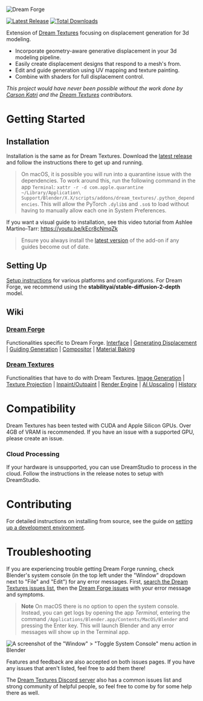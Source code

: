 ![Dream Forge](docs/assets/dream-forge_banner.gif)

[![Latest Release](https://flat.badgen.net/github/release/CyWP/dream-forge)](https://github.com/carson-katri/dream-textures/releases/latest)
[![Total Downloads](https://img.shields.io/github/downloads/CyWP/dream-forge/total?style=flat-square)](https://github.com/carson-katri/dream-textures/releases/latest)

Extension of [Dream Textures](https://github.com/carson-katri/dream-textures) focusing on displacement generation for 3d modeling.
* Incorporate geometry-aware generative displacement in your 3d modeling pipeline.
* Easily create displacement designs that respond to a mesh's from.
* Edit and guide generation using UV mapping and texture painting.
* Combine with shaders for full displacement control.

*This project would have never been possible without the work done by [Carson Katri](https://github.com/carson-katri) and the [Dream Textures](https://github.com/carson-katri/dream-textures) contributors.*

# Getting Started

## Installation
Installation is the same as for Dream Textures. Download the [latest release](https://github.com/CyWP/dream-forge/releases/latest) and follow the instructions there to get up and running.

> On macOS, it is possible you will run into a quarantine issue with the dependencies. To work around this, run the following command in the app `Terminal`: `xattr -r -d com.apple.quarantine ~/Library/Application\ Support/Blender/X.X/scripts/addons/dream_textures/.python_dependencies`. This will allow the PyTorch `.dylib`s and `.so`s to load without having to manually allow each one in System Preferences.

If you want a visual guide to installation, see this video tutorial from Ashlee Martino-Tarr: https://youtu.be/kEcr8cNmqZk
> Ensure you always install the [latest version](https://github.com/CyWP/dream-forge/releases/latest) of the add-on if any guides become out of date.

## Setting Up
[Setup instructions](https://github.com/carson-katri/dream-textures/wiki/Setup) for various platforms and configurations. For Dream Forge, we recommend using the **stabilityai/stable-diffusion-2-depth** model.

## Wiki

### [Dream Forge](https://github.com/CyWP/dream-forge/wiki)
Functionalities specific to Dream Forge.
[Interface](https://github.com/CyWP/dream-forge/wiki/Interface) | [Generating Displacement](https://github.com/CyWP/dream-forge/wiki/Displacement) | [Guiding Generation](https://github.com/CyWP/dream-forge/wiki/Generation_Control) | [Compositor](https://github.com/CyWP/dream-forge/wiki/Compositor) | [Material Baking](https://github.com/CyWP/dream-forge/wiki/Baking)

### [Dream Textures](https://github.com/carson-katri/dream-textures/wiki)
Functionalities that have to do with Dream Textures.
[Image Generation](https://github.com/carson-katri/dream-textures/wiki/Image-Generation) | [Texture Projection](https://github.com/carson-katri/dream-textures/wiki/Texture-Projection) | [Inpaint/Outpaint](https://github.com/carson-katri/dream-textures/wiki/Inpaint-and-Outpaint) | [Render Engine](https://github.com/carson-katri/dream-textures/wiki/Render-Engine) | [AI Upscaling](https://github.com/carson-katri/dream-textures/wiki/AI-Upscaling) | [History](https://github.com/carson-katri/dream-textures/wiki/History)

# Compatibility
Dream Textures has been tested with CUDA and Apple Silicon GPUs. Over 4GB of VRAM is recommended.
If you have an issue with a supported GPU, please create an issue.

### Cloud Processing
If your hardware is unsupported, you can use DreamStudio to process in the cloud. Follow the instructions in the release notes to setup with DreamStudio.

# Contributing
For detailed instructions on installing from source, see the guide on [setting up a development environment](https://github.com/carson-katri/dream-textures/wiki/Setting-Up-a-Development-Environment).

# Troubleshooting

If you are experiencing trouble getting Dream Forge running, check Blender's system console (in the top left under the "Window" dropdown next to "File" and "Edit") for any error messages. First, [search the Dream Textures issues list](https://github.com/carson-katri/dream-textures/issues?q=is%3Aissue), then the [Dream Forge issues](https://github.com/CyWP/dream-forge/issues?q=is%3Aissue) with your error message and symptoms.

> **Note** On macOS there is no option to open the system console. Instead, you can get logs by opening the app *Terminal*, entering the command `/Applications/Blender.app/Contents/MacOS/Blender` and pressing the Enter key. This will launch Blender and any error messages will show up in the Terminal app.

![A screenshot of the "Window" > "Toggle System Console" menu action in Blender](docs/assets/readme-toggle-console.png)

Features and feedback are also accepted on both issues pages. If you have any issues that aren't listed, feel free to add them there!

The [Dream Textures Discord server](https://discord.gg/EmDJ8CaWZ7) also has a common issues list and strong community of helpful people, so feel free to come by for some help there as well.